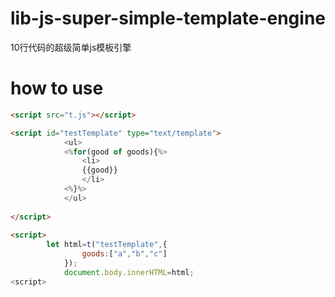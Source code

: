 # lib-js-super-simple-template-engine
10行代码的超级简单js模板引擎

# how to use

```html
<script src="t.js"></script>

<script id="testTemplate" type="text/template">
			<ul>
			<%for(good of goods){%>
				<li>
				{{good}}
				</li>	
			<%}%>
			</ul>
			
</script>
		
<script>
  		let html=t("testTemplate",{
				goods:["a","b","c"]
			});
			document.body.innerHTML=html;
<script>
```
